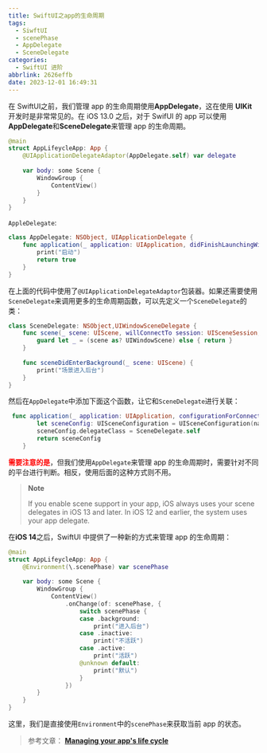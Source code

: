 ```yaml
---
title: SwiftUI之app的生命周期
tags:
  - SiwftUI
  - scenePhase
  - AppDelegate
  - SceneDelegate
categories:
  - SwiftUI 进阶
abbrlink: 2626effb
date: 2023-12-01 16:49:31
---
```


在 SwiftUI之前，我们管理 app 的生命周期使用**AppDelegate**，这在使用 **UIKit** 开发时是非常常见的。在 iOS 13.0 之后，对于 SwifUI 的 app 可以使用**AppDelegate**和**SceneDelegate**来管理 app 的生命周期。

```swift
@main
struct AppLifeycleApp: App {
    @UIApplicationDelegateAdaptor(AppDelegate.self) var delegate
    
    var body: some Scene {
        WindowGroup {
            ContentView()
        }
    }
}
```

<!--more-->

`AppleDelegate`:

```swift
class AppDelegate: NSObject, UIApplicationDelegate {
    func application(_ application: UIApplication, didFinishLaunchingWithOptions launchOptions: [UIApplication.LaunchOptionsKey : Any]? = nil) -> Bool {
        print("启动")
        return true
    }
}
```

在上面的代码中使用了`@UIApplicationDelegateAdaptor`包装器。如果还需要使用`SceneDelegate`来调用更多的生命周期函数，可以先定义一个`SceneDelegate`的类：

```swift
class SceneDelegate: NSObject,UIWindowSceneDelegate {
    func scene(_ scene: UIScene, willConnectTo session: UISceneSession, options connectionOptions: UIScene.ConnectionOptions) {
        guard let _ = (scene as? UIWindowScene) else { return }
    }
    
    func sceneDidEnterBackground(_ scene: UIScene) {
        print("场景进入后台")
    }
}
```

然后在`AppDelegate`中添加下面这个函数，让它和`SceneDelegate`进行关联：

```swift
 func application(_ application: UIApplication, configurationForConnecting connectingSceneSession: UISceneSession, options: UIScene.ConnectionOptions) -> UISceneConfiguration {
        let sceneConfig: UISceneConfiguration = UISceneConfiguration(name: nil, sessionRole: connectingSceneSession.role)
        sceneConfig.delegateClass = SceneDelegate.self
        return sceneConfig
    }
```

<span style="color:red">**需要注意的是**</span>，但我们使用`AppDelegate`来管理 app 的生命周期时，需要针对不同的平台进行判断。相反，使用后面的这种方式则不用。

>**Note**
>
>If you enable scene support in your app, iOS always uses your scene delegates in iOS 13 and later. In iOS 12 and earlier, the system uses your app delegate.



在**iOS 14**之后，SwiftUI 中提供了一种新的方式来管理 app 的生命周期：

```swift
@main
struct AppLifeycleApp: App {
    @Environment(\.scenePhase) var scenePhase
    
    var body: some Scene {
        WindowGroup {
            ContentView()
                .onChange(of: scenePhase, {
                    switch scenePhase {
                    case .background:
                        print("进入后台")
                    case .inactive:
                        print("不活跃")
                    case .active:
                        print("活跃")
                    @unknown default:
                        print("默认")
                    }
                })
        }
    }
}
```

这里，我们是直接使用`Environment`中的`scenePhase`来获取当前 app 的状态。



> 参考文章： **[Managing  your app's life cycle ](https://developer.apple.com/documentation/uikit/app_and_environment/managing_your_app_s_life_cycle?source=post_page-----e9be79e75fef--------------------------------)**
